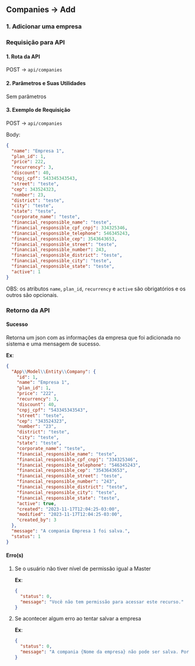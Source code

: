 ## Companies -> Add

### 1. Adicionar uma empresa

### Requisição para API

#### 1. Rota da API

POST -> `api/companies`

#### 2. Parâmetros e Suas Utilidades

Sem parâmetros

#### 3. Exemplo de Requisição

POST -> `api/companies`

Body:

```json
{
  "name": "Empresa 1",
  "plan_id": 1,
  "price": 222,
  "recurrency": 3,
  "discount": 40,
  "cnpj_cpf": 543345343543,
  "street": "teste",
  "cep": 343524323,
  "number": 23,
  "district": "teste",
  "city": "teste",
  "state": "teste",
  "corporate_name": "teste",
  "financial_responsible_name": "teste",
  "financial_responsible_cpf_cnpj": 334325346,
  "financial_responsible_telephone": 546345243,
  "financial_responsible_cep": 3543643653,
  "financial_responsible_street": "teste",
  "financial_responsible_number": 243,
  "financial_responsible_district": "teste",
  "financial_responsible_city": "teste",
  "financial_responsible_state": "teste",
  "active": 1
}
```

OBS: os atributos `name`, `plan_id`, `recurrency` e `active` são obrigatórios e os outros são opcionais.

### Retorno da API

#### Sucesso

Retorna um json com as informações da empresa que foi adicionada no sistema e uma mensagem de sucesso.

**Ex**:

```json
{
  "App\\Model\\Entity\\Company": {
    "id": 1,
    "name": "Empresa 1",
    "plan_id": 1,
    "price": "222",
    "recurrency": 3,
    "discount": 40,
    "cnpj_cpf": "543345343543",
    "street": "teste",
    "cep": "343524323",
    "number": "23",
    "district": "teste",
    "city": "teste",
    "state": "teste",
    "corporate_name": "teste",
    "financial_responsible_name": "teste",
    "financial_responsible_cpf_cnpj": "334325346",
    "financial_responsible_telephone": "546345243",
    "financial_responsible_cep": "3543643653",
    "financial_responsible_street": "teste",
    "financial_responsible_number": "243",
    "financial_responsible_district": "teste",
    "financial_responsible_city": "teste",
    "financial_responsible_state": "teste",
    "active": true,
    "created": "2023-11-17T12:04:25-03:00",
    "modified": "2023-11-17T12:04:25-03:00",
    "created_by": 3
  },
  "message": "A compania Empresa 1 foi salva.",
  "status": 1
}
```

#### Erro(s)

1.  Se o usuário não tiver nível de permissão igual a Master

    **Ex**:

    ```json
    {
      "status": 0,
      "message": "Você não tem permissão para acessar este recurso."
    }
    ```

2.  Se acontecer algum erro ao tentar salvar a empresa

    **Ex**:

    ```json
    {
      "status": 0,
      "message": "A compania {Nome da empresa} não pode ser salva. Por favor , tente novamente."
    }
    ```
